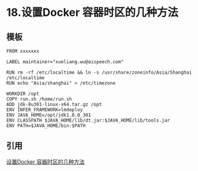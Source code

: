 # 18.设置Docker 容器时区的几种方法

## 模板
```docker
FROM xxxxxxx
 
LABEL maintainer="xueliang.wu@aispeech.com"

RUN rm -rf /etc/localtime && ln -s /usr/share/zoneinfo/Asia/Shanghai /etc/localtime
RUN echo "Asia/shanghai" > /etc/timezone

WORKDIR /opt
COPY run.sh /home/run.sh
ADD jdk-8u301-linux-x64.tar.gz /opt
ENV INFER_FRAMEWORK=lmdeploy 
ENV JAVA_HOME=/opt/jdk1.8.0_301
ENV CLASSPATH $JAVA_HOME/lib/dt.jar:$JAVA_HOME/lib/tools.jar
ENV PATH=$JAVA_HOME/bin:$PATH
```

## 引用
[设置Docker 容器时区的几种方法](https://juejin.cn/post/7082670118257295391)
